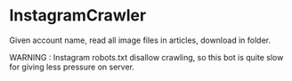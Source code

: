 # InstagramCrawler
Given account name, read all image files in articles, download in folder.

WARNING : Instagram robots.txt disallow crawling, so this bot is quite slow for giving less pressure on server.
